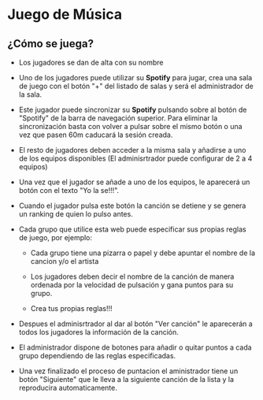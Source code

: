 # Juego de Música

## ¿Cómo se juega?

- Los jugadores se dan de alta con su nombre

- Uno de los jugadores puede utilizar su **Spotify** para jugar, crea una sala de juego con el botón "+" del listado de salas y será el administrador de la sala.

- Este jugador puede sincronizar su **Spotify** pulsando sobre al botón de "Spotify" de la barra de navegación superior. Para eliminar la sincronización basta con volver a pulsar sobre el mismo botón o una vez que pasen 60m caducará la sesión creada.

- El resto de jugadores deben acceder a la misma sala y añadirse a uno de los equipos disponibles (El adminisrtrador puede configurar de 2 a 4 equipos)

- Una vez que el jugador se añade a uno de los equipos, le aparecerá un botón con el texto "Yo la se!!!".

- Cuando el jugador pulsa este botón la canción se detiene y se genera un ranking de quien lo pulso antes.

- Cada grupo que utilice esta web puede especificar sus propias reglas de juego, por ejemplo:

  - Cada grupo tiene una pizarra o papel y debe apuntar el nombre de la cancion y/o el artista

  - Los jugadores deben decir el nombre de la canción de manera ordenada por la velocidad de pulsación y gana puntos para su grupo.

  - Crea tus propias reglas!!!

- Despues el adminisrtrador al dar al botón "Ver canción" le aparecerán a todos los jugadores la información de la canción.

- El administrador dispone de botones para añadir o quitar puntos a cada grupo dependiendo de las reglas especificadas.

- Una vez finalizado el proceso de puntacion el aministrador tiene un botón "Siguiente" que le lleva a la siguiente canción de la lista y la reproducira automaticamente.
